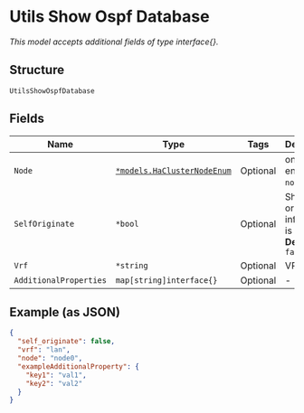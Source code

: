 
# Utils Show Ospf Database

*This model accepts additional fields of type interface{}.*

## Structure

`UtilsShowOspfDatabase`

## Fields

| Name | Type | Tags | Description |
|  --- | --- | --- | --- |
| `Node` | [`*models.HaClusterNodeEnum`](../../doc/models/ha-cluster-node-enum.md) | Optional | only for HA. enum: `node0`, `node1` |
| `SelfOriginate` | `*bool` | Optional | Show originating info, default is false<br>**Default**: `false` |
| `Vrf` | `*string` | Optional | VRF name |
| `AdditionalProperties` | `map[string]interface{}` | Optional | - |

## Example (as JSON)

```json
{
  "self_originate": false,
  "vrf": "lan",
  "node": "node0",
  "exampleAdditionalProperty": {
    "key1": "val1",
    "key2": "val2"
  }
}
```

